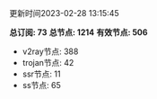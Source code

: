 更新时间2023-02-28 13:15:45

**总订阅: 73**
**总节点: 1214**
**有效节点: 506**
- v2ray节点: 388
- trojan节点: 42
- ssr节点: 11
- ss节点: 65
